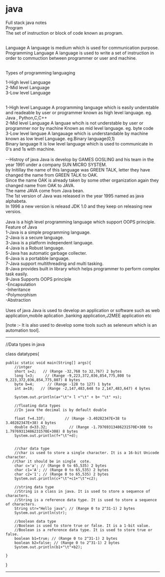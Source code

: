 # java
Full stack java notes<br>
Program<br>
The set of instruction or block of code known as  program.

<br>Language 
A language is medium which is used for communication purpose.
<br>
Programming Language
A language is used to write a set of instruction in order to 
commuction between programmer or user and machine.
<br>
<br>

Types of programming languaging 

1-High level Language
<br>
2-Mid level Language
<br>
3-Low level Language
<br>

<br>
1-High level Language
A programming language  which is easily understable and readeable by
user or programmer known as high level language.
eg. Java , Python,C,C++
<br>
2-Mid level Language
A languae whcih is not understable by user or programmer nor by machine 
Known as mid level  language.
eg. byte code 

<br>
3-Low level languae
A langauage which is understandable by machine known as low level  Language.
eg.Binary language(0,1)

<br>
Binary language 
It is low level language which is used to communicate  in 0's and 1s with
machine.
<br>

<br>
--Histroy of java
Java is develop by GAMES GOSLING and his team in the year 1991 under a company SUN MICRO SYSTEM.<br>by 
Initillay the name of this language was GREEN TALK, letter they have changed the name from GREEN TALK to OAK.
<br>
Since the name OAK is already taken by some other organization again they changed name from OAK to JAVA.
<br>
The name  JAVA come from Java bean.<br>
The 1st version of Java was released in the year 1995 named as java alphabeta.
<br>
In 1996 a new version is releasd JDK 1.0 and they keep on releasing new versios.
<br>


                            
<br>
Java is a high level programming language which support OOPS principle.<br>
Feature of Java
<br>
1-Java is a simple programming language.<br>
2-Java is a secure language.<br>
3-Java is a platform independent language.<br>
4-Java is a Robust language.<br>
5-Java has automatic garbage collecter.<br>
6-Java is a portabble language.<br>
7-Java support multithreading and multi tasking.<br>
8-Java provides built in library which helps programmer to perform complex task easily.<br>
9-Java Supports OOPS principle <br>
  -Encapsulation<br>
  -Inheritance <br>
  -Polymorphism <br>
  -Abstraction <br>

<br>
Uses of java
Java is used to develop an application or software such as web application,mobile aplication
,banking application,J2MEE application etc
<br>

[note :- It is also used to develop some tools such as seleneum which is an automation tool].

************************************************************************
//Data types in java 

class datatypes{

    public static void main(String[] args){
        //intger
        short s=2;   // (Range -32,768 to 32,767) 2 bytes
        long l=3;     // (Range -9,223,372,036,854,775,808 to 9,223,372,036,854,775,807) 8 bytes
        byte b=4;      // (Range -128 to 127) 1 byte
        int a=10;   // (Range -2,147,483,648 to 2,147,483,647) 4 bytes

        System.out.println(a+"\t"+ l +"\t" + b+ "\t" +s);

        //floating data types 
        //In java the decimal is by default double

        float f=4.33f;         // (Range -3.40282347E+38 to 3.40282347E+38) 4 bytes
        double d=33.32;          // (Range -1.79769313486231570E+308 to 1.79769313486231570E+308) 8 bytes
        System.out.println(f+"\t"+d);


        //char data type
        //char is used to store a single character. It is a 16-bit Unicode character. 
       //Char it should be in single  cote.
        char c='a'; // (Range 0 to 65,535) 2 bytes
        char c1='A'; // (Range 0 to 65,535) 2 bytes 
        char c2='1'; // (Range 0 to 65,535) 2 bytes
        System.out.println(c+"\t"+c1+"\t"+c2);

        //string data type
        //String is a class in java. It is used to store a sequence of characters.      
        //String is a reference data type. It is used to store a sequence of characters.
        String str="Hello java"; // (Range 0 to 2^31-1) 2 bytes
        System.out.println(str);

        //boolean data type
        //Boolean is used to store true or false. It is a 1-bit value.  
        //Boolean is a reference data type. It is used to store true or false.
        boolean b1=true; // (Range 0 to 2^31-1) 2 bytes
        boolean b2=false; // (Range 0 to 2^31-1) 2 bytes
        System.out.println(b1+"\t"+b2);

    }
}


***************************************************************************************
